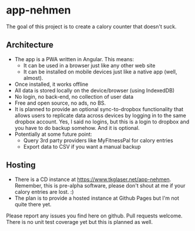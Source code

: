 # app-nehmen
The goal of this project is to create a calory counter that doesn't suck.

## Architecture
- The app is a PWA written in Angular. This means:
  - It can be used in a browser just like any other web site
  - It can be installed on mobile devices just like a native app (well, almost).
- Once installed, it works offline
- All data is stored locally on the device/browser (using IndexedDB)
- No login, no back-end, no collection of user data
- Free and open source, no ads, no BS.
- It is planned to provide an optional sync-to-dropbox functionality that allows users to replicate data across devices by logging in to the same dropbox account. Yes, I said no logins, but this is a login to dropbox and you have to do backup somehow. And it is optional.
- Potentially at some future point: 
  - Query 3rd party providers like MyFitnessPal for calory entries
  - Export data to CSV if you want a manual backup
  
## Hosting
- There is a CD instance at https://www.tkglaser.net/app-nehmen. Remember, this is pre-alpha software, please don't shout at me if your calory entries are lost. :)
- The plan is to provide a hosted instance at Github Pages but I'm not quite there yet.

Please report any issues you find here on github. Pull requests welcome. There is no unit test coverage yet but this is planned as well.
